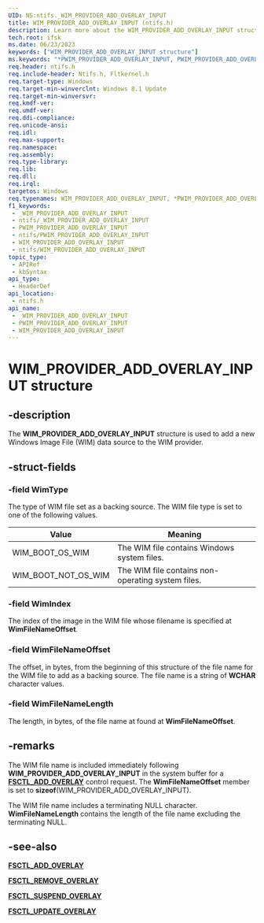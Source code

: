 ```yaml
---
UID: NS:ntifs._WIM_PROVIDER_ADD_OVERLAY_INPUT
title: WIM_PROVIDER_ADD_OVERLAY_INPUT (ntifs.h)
description: Learn more about the WIM_PROVIDER_ADD_OVERLAY_INPUT structure.
tech.root: ifsk
ms.date: 06/23/2023
keywords: ["WIM_PROVIDER_ADD_OVERLAY_INPUT structure"]
ms.keywords: "*PWIM_PROVIDER_ADD_OVERLAY_INPUT, PWIM_PROVIDER_ADD_OVERLAY_INPUT, PWIM_PROVIDER_ADD_OVERLAY_INPUT structure pointer [Installable File System Drivers], WIM_BOOT_NOT_OS_WIM, WIM_BOOT_OS_WIM, WIM_PROVIDER_ADD_OVERLAY_INPUT, WIM_PROVIDER_ADD_OVERLAY_INPUT structure [Installable File System Drivers], _WIM_PROVIDER_ADD_OVERLAY_INPUT, ifsk.wim_provider_add_overlay_input, ntifs/PWIM_PROVIDER_ADD_OVERLAY_INPUT, ntifs/WIM_PROVIDER_ADD_OVERLAY_INPUT"
req.header: ntifs.h
req.include-header: Ntifs.h, Fltkernel.h
req.target-type: Windows
req.target-min-winverclnt: Windows 8.1 Update
req.target-min-winversvr: 
req.kmdf-ver: 
req.umdf-ver: 
req.ddi-compliance: 
req.unicode-ansi: 
req.idl: 
req.max-support: 
req.namespace: 
req.assembly: 
req.type-library: 
req.lib: 
req.dll: 
req.irql: 
targetos: Windows
req.typenames: WIM_PROVIDER_ADD_OVERLAY_INPUT, *PWIM_PROVIDER_ADD_OVERLAY_INPUT
f1_keywords:
 - _WIM_PROVIDER_ADD_OVERLAY_INPUT
 - ntifs/_WIM_PROVIDER_ADD_OVERLAY_INPUT
 - PWIM_PROVIDER_ADD_OVERLAY_INPUT
 - ntifs/PWIM_PROVIDER_ADD_OVERLAY_INPUT
 - WIM_PROVIDER_ADD_OVERLAY_INPUT
 - ntifs/WIM_PROVIDER_ADD_OVERLAY_INPUT
topic_type:
 - APIRef
 - kbSyntax
api_type:
 - HeaderDef
api_location:
 - ntifs.h
api_name:
 - _WIM_PROVIDER_ADD_OVERLAY_INPUT
 - PWIM_PROVIDER_ADD_OVERLAY_INPUT
 - WIM_PROVIDER_ADD_OVERLAY_INPUT
---
```


# WIM_PROVIDER_ADD_OVERLAY_INPUT structure

## -description

The **WIM_PROVIDER_ADD_OVERLAY_INPUT** structure is used to add a new Windows Image File (WIM) data source to the WIM provider.

## -struct-fields

### -field WimType

The type of WIM file set as a backing source. The WIM file type is set to one of the following values.

| Value | Meaning |
| ----- | ------- |
| WIM_BOOT_OS_WIM     | The WIM file contains Windows system files. |
| WIM_BOOT_NOT_OS_WIM | The WIM file contains non-operating system files. |

### -field WimIndex

The index of the image in the WIM file whose filename is specified at **WimFileNameOffset**.

### -field WimFileNameOffset

The offset, in bytes, from the beginning of this structure of the file name for the WIM file to add as a backing source. The file name is a string of **WCHAR** character values.

### -field WimFileNameLength

The length, in bytes, of the file name at found at  **WimFileNameOffset**.

## -remarks

The WIM file name is included immediately following **WIM_PROVIDER_ADD_OVERLAY_INPUT** in the system buffer for a [**FSCTL_ADD_OVERLAY**](/windows-hardware/drivers/ifs/fsctl-add-overlay) control request. The **WimFileNameOffset** member is set to **sizeof**(WIM_PROVIDER_ADD_OVERLAY_INPUT).

The WIM file name includes a terminating NULL character. **WimFileNameLength** contains the length of the file name excluding the terminating NULL.

## -see-also

[**FSCTL_ADD_OVERLAY**](/windows-hardware/drivers/ifs/fsctl-add-overlay)

[**FSCTL_REMOVE_OVERLAY**](/windows-hardware/drivers/ifs/fsctl-remove-overlay)

[**FSCTL_SUSPEND_OVERLAY**](/windows-hardware/drivers/ifs/fsctl-suspend-overlay)

[**FSCTL_UPDATE_OVERLAY**](/windows-hardware/drivers/ifs/fsctl-update-overlay)
